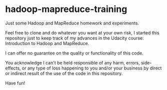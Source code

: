hadoop-mapreduce-training
=========================

Just some Hadoop and MapReduce homework and experiments.

Feel free to clone and do whatever you want at your own risk, I started this repository just to keep track of my advances in the Udacity course: Introduction to Hadoop and MapReduce.

I can offer no guarantee on the quality or functionality of this code.

You acknowledge I can't be held responsible of any harm, errors, side-effects, or any type of loss happening to you and/or your business by direct or indirect result of the use of the code in this repository.

Have fun!
